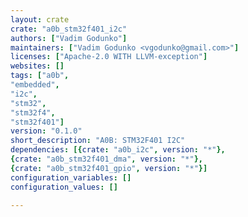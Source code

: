 ```yaml
---
layout: crate
crate: "a0b_stm32f401_i2c"
authors: ["Vadim Godunko"]
maintainers: ["Vadim Godunko <vgodunko@gmail.com>"]
licenses: ["Apache-2.0 WITH LLVM-exception"]
websites: []
tags: ["a0b",
"embedded",
"i2c",
"stm32",
"stm32f4",
"stm32f401"]
version: "0.1.0"
short_description: "A0B: STM32F401 I2C"
dependencies: [{crate: "a0b_i2c", version: "*"},
{crate: "a0b_stm32f401_dma", version: "*"},
{crate: "a0b_stm32f401_gpio", version: "*"}]
configuration_variables: []
configuration_values: []

---
```



